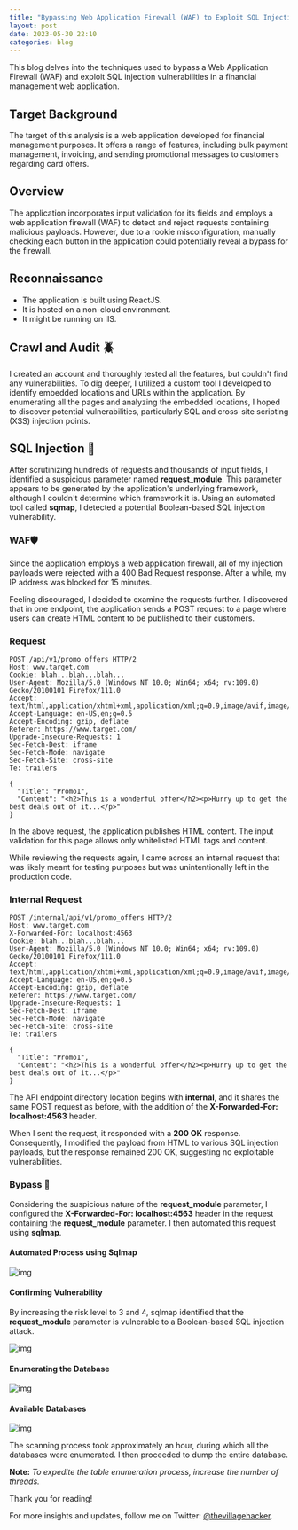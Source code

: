 ```yaml
---
title: "Bypassing Web Application Firewall (WAF) to Exploit SQL Injection Vulnerabilities"
layout: post
date: 2023-05-30 22:10
categories: blog
---
```


This blog delves into the techniques used to bypass a Web Application Firewall (WAF) and exploit SQL injection vulnerabilities in a financial management web application.

## Target Background

The target of this analysis is a web application developed for financial management purposes. It offers a range of features, including bulk payment management, invoicing, and sending promotional messages to customers regarding card offers.

## Overview
The application incorporates input validation for its fields and employs a web application firewall (WAF) to detect and reject requests containing malicious payloads. However, due to a rookie misconfiguration, manually checking each button in the application could potentially reveal a bypass for the firewall.

## Reconnaissance
- The application is built using ReactJS.
- It is hosted on a non-cloud environment.
- It might be running on IIS.

## Crawl and Audit 🪲
I created an account and thoroughly tested all the features, but couldn't find any vulnerabilities. To dig deeper, I utilized a custom tool I developed to identify embedded locations and URLs within the application. By enumerating all the pages and analyzing the embedded locations, I hoped to discover potential vulnerabilities, particularly SQL and cross-site scripting (XSS) injection points.

## SQL Injection 💉
After scrutinizing hundreds of requests and thousands of input fields, I identified a suspicious parameter named **request_module**. This parameter appears to be generated by the application's underlying framework, although I couldn't determine which framework it is. Using an automated tool called **sqmap**, I detected a potential Boolean-based SQL injection vulnerability.

### WAF🛡️
Since the application employs a web application firewall, all of my injection payloads were rejected with a 400 Bad Request response. After a while, my IP address was blocked for 15 minutes.

Feeling discouraged, I decided to examine the requests further. I discovered that in one endpoint, the application sends a POST request to a page where users can create HTML content to be published to their customers.

### Request

```http
POST /api/v1/promo_offers HTTP/2
Host: www.target.com
Cookie: blah...blah...blah...
User-Agent: Mozilla/5.0 (Windows NT 10.0; Win64; x64; rv:109.0) Gecko/20100101 Firefox/111.0
Accept: text/html,application/xhtml+xml,application/xml;q=0.9,image/avif,image/webp,*/*;q=0.8
Accept-Language: en-US,en;q=0.5
Accept-Encoding: gzip, deflate
Referer: https://www.target.com/
Upgrade-Insecure-Requests: 1
Sec-Fetch-Dest: iframe
Sec-Fetch-Mode: navigate
Sec-Fetch-Site: cross-site
Te: trailers

{
  "Title": "Promo1",
  "Content": "<h2>This is a wonderful offer</h2><p>Hurry up to get the best deals out of it...</p>"
}
```

In the above request, the application publishes HTML content. The input validation for this page allows only whitelisted HTML tags and content.

While reviewing the requests again, I came across an internal request that was likely meant for testing purposes but was unintentionally left in the production code.

### Internal Request

```http
POST /internal/api/v1/promo_offers HTTP/2
Host: www.target.com
X-Forwarded-For: localhost:4563
Cookie: blah...blah...blah...
User-Agent: Mozilla/5.0 (Windows NT 10.0; Win64; x64; rv:109.0) Gecko/20100101 Firefox/111.0
Accept: text/html,application/xhtml+xml,application/xml;q=0.9,image/avif,image/webp,*/*;q=0.8
Accept-Language: en-US,en;q=0.5
Accept-Encoding: gzip, deflate
Referer: https://www.target.com/
Upgrade-Insecure-Requests: 1
Sec-Fetch-Dest: iframe
Sec-Fetch-Mode: navigate
Sec-Fetch-Site: cross-site
Te: trailers

{
  "Title": "Promo1",
  "Content": "<h2>This is a wonderful offer</h2><p>Hurry up to get the best deals out of it...</p>"
}
```

The API endpoint directory location begins with **internal**, and it shares the same POST request as before, with the addition of the **X-Forwarded-For: localhost:4563** header.

When I sent the request, it responded with a **200 OK** response. Consequently, I modified the payload from HTML to various SQL injection payloads, but the response remained 200 OK, suggesting no exploitable vulnerabilities.

### Bypass 💉
Considering the suspicious nature of the **request_module** parameter, I configured the **X-Forwarded-For: localhost:4563** header in the request containing the **request_module** parameter. I then automated this request using **sqlmap**.

#### Automated Process using Sqlmap

![img](/assets/images/blogs/sqli2/1.png)

#### Confirming Vulnerability

By increasing the risk level to 3 and 4, sqlmap identified that the **request_module** parameter is vulnerable to a Boolean-based SQL injection attack.

![img](/assets/images/blogs/sqli2/2.png)

#### Enumerating the Database

![img](/assets/images/blogs/sqli2/3.png)

#### Available Databases

![img](/assets/images/blogs/sqli2/4.png)

The scanning process took approximately an hour, during which all the databases were enumerated. I then proceeded to dump the entire database.

**Note:** *To expedite the table enumeration process, increase the number of threads.*

Thank you for reading!

For more insights and updates, follow me on Twitter: [@thevillagehacker](https://twitter.com/thevillagehackr).